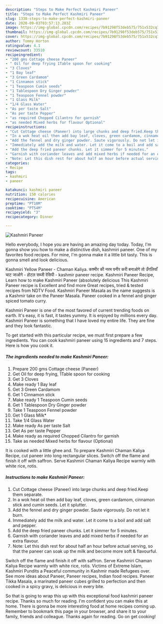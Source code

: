 ```yaml
---
description: "Steps to Make Perfect Kashmiri Paneer"
title: "Steps to Make Perfect Kashmiri Paneer"
slug: 1338-steps-to-make-perfect-kashmiri-paneer
date: 2020-09-03T03:57:13.203Z
image: https://img-global.cpcdn.com/recipes/7b91298f53deb575/751x532cq70/kashmiri-paneer-recipe-main-photo.jpg
thumbnail: https://img-global.cpcdn.com/recipes/7b91298f53deb575/751x532cq70/kashmiri-paneer-recipe-main-photo.jpg
cover: https://img-global.cpcdn.com/recipes/7b91298f53deb575/751x532cq70/kashmiri-paneer-recipe-main-photo.jpg
author: Tommy Horton
ratingvalue: 4.1
reviewcount: 33510
recipeingredient:
- "200 gms Cottage cheese Paneer"
- " Oil for deep frying 1Table spoon for cooking"
- "3 Cloves"
- "1 Bay leaf"
- "3 Green Cardamom"
- "1 Cinnamon stick"
- "1 Teaspoon Cumin seeds"
- "1 Tablespoon Dry Ginger powder"
- "1 Teaspoon Fennel powder"
- "1 Glass Milk"
- "1/4 Glass Water"
- "As per taste Salt"
- "As per taste Pepper"
- "as required Chopped Cilantro for garnish"
- "as needed Mixed herbs for flavour Optional"
recipeinstructions:
- "Cut Cottage cheese (Paneer) into large chunks and deep fried.Keep them separate."
- "In a wok heat oil then add bay leaf, cloves, green cardamom, cinnamon stick and cumin seeds. Let it splutter."
- "Add the fennel and dry ginger powder. Saute vigorously. Do not let it burn."
- "Immediately add the milk and water. Let it come to a boil and add salt and pepper."
- "Add the deep fried paneer chunks. Let it simmer for 5 minutes."
- "Garnish with coriander leaves and add mixed herbs if needed for an extra flavour."
- "Note: Let this dish rest for about half an hour before actual serving, so that the paneer can soak up the milk and become more soft &amp; flavourful."
categories:
- Recipe
tags:
- kashmiri
- paneer

katakunci: kashmiri paneer 
nutrition: 150 calories
recipecuisine: American
preptime: "PT10M"
cooktime: "PT54M"
recipeyield: "3"
recipecategory: Dinner

---
```



![Kashmiri Paneer](https://img-global.cpcdn.com/recipes/7b91298f53deb575/751x532cq70/kashmiri-paneer-recipe-main-photo.jpg)

Hello everybody, I hope you are having an amazing day today. Today, I'm gonna show you how to make a distinctive dish, kashmiri paneer. One of my favorites food recipes. For mine, I'm gonna make it a little bit tasty. This is gonna smell and look delicious.

Kashmiri Yellow Paneer - Chaman Kaliya. कश्मीर की नरम पनीर करी बनाओगे तो उँगलियाँ चाट जाओगे - होटल सब्जी रेसिपी - kashmir paneer recipe. Kashmiri Paneer Recipe, Learn how to make Kashmiri Paneer (absolutely delicious This Kashmiri Paneer recipe is Excellent and find more Great recipes, tried &amp; tested recipes from NDTV Food. Kashmiri Paneer Masala as the name suggests is a Kashmir take on the Paneer Masala. Paneer cooked in a fennel and ginger spiced tomato curry.

Kashmiri Paneer is one of the most favored of current trending foods on earth. It's easy, it is fast, it tastes yummy. It is enjoyed by millions every day. Kashmiri Paneer is something that I have loved my entire life. They are fine and they look fantastic.


To get started with this particular recipe, we must first prepare a few ingredients. You can cook kashmiri paneer using 15 ingredients and 7 steps. Here is how you cook it.

<!--inarticleads1-->

##### The ingredients needed to make Kashmiri Paneer:

1. Prepare 200 gms Cottage cheese (Paneer)
1. Get  Oil for deep frying, 1Table spoon for cooking
1. Get 3 Cloves
1. Make ready 1 Bay leaf
1. Get 3 Green Cardamom
1. Get 1 Cinnamon stick
1. Make ready 1 Teaspoon Cumin seeds
1. Get 1 Tablespoon Dry Ginger powder
1. Take 1 Teaspoon Fennel powder
1. Get 1 Glass Milk*
1. Take 1/4 Glass Water
1. Make ready As per taste Salt
1. Get As per taste Pepper
1. Make ready as required Chopped Cilantro for garnish
1. Take as needed Mixed herbs for flavour (Optional)


It is cooked with a little ghee and. To prepare Kashmiri Chaman Kaliya Recipe, cut paneer into long rectangular slices. Switch off the flame and finish it off with saffron. Serve Kashmiri Chaman Kaliya Recipe warmly with white rice, rotis. 

<!--inarticleads2-->

##### Instructions to make Kashmiri Paneer:

1. Cut Cottage cheese (Paneer) into large chunks and deep fried.Keep them separate.
1. In a wok heat oil then add bay leaf, cloves, green cardamom, cinnamon stick and cumin seeds. Let it splutter.
1. Add the fennel and dry ginger powder. Saute vigorously. Do not let it burn.
1. Immediately add the milk and water. Let it come to a boil and add salt and pepper.
1. Add the deep fried paneer chunks. Let it simmer for 5 minutes.
1. Garnish with coriander leaves and add mixed herbs if needed for an extra flavour.
1. Note: Let this dish rest for about half an hour before actual serving, so that the paneer can soak up the milk and become more soft &amp; flavourful.


Switch off the flame and finish it off with saffron. Serve Kashmiri Chaman Kaliya Recipe warmly with white rice, rotis. Victims of Extreme Islam, Kashmiri Pundits a Peaceful community in Kashmir made Refugees over. See more ideas about Paneer, Paneer recipes, Indian food recipes. Paneer Tikka Masala, a marinated paneer cubes grilled to perfection and then cooked in a spicy gravy, is delicious in every bite. 

So that is going to wrap this up with this exceptional food kashmiri paneer recipe. Thanks so much for reading. I'm confident you can make this at home. There is gonna be more interesting food at home recipes coming up. Remember to bookmark this page in your browser, and share it to your family, friends and colleague. Thanks again for reading. Go on get cooking!
